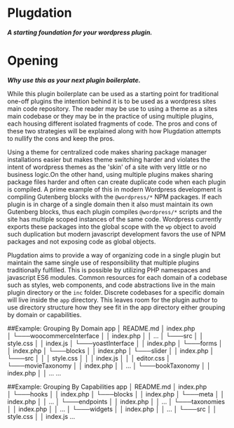 # Plugdation 
***A starting foundation for your wordpress plugin.*** 

# Opening
***Why use this as your next plugin boilerplate.*** 

While this plugin boilerplate can be used as a starting point for traditional one-off plugins the intention behind it is
to be used as a wordpress sites main code repository. The reader may be use to using a theme as a sites main codebase 
or they may be in the practice of using multiple plugins, each housing different isolated fragments of code. The pros 
and cons of these two strategies will be explained along with how Plugdation attempts to nullify the cons and keep the 
pros. 

Using a theme for centralized code makes sharing package manager installations easier but makes theme
switching harder and violates the intent of wordpress themes as the 'skin' of a site with very little or no business 
logic.On the other hand, using multiple plugins makes sharing package files harder and often can create duplicate code 
when each plugin is compiled. A prime example of this in modern Wordpress development is compiling Gutenberg blocks with 
the `@wordpress/*` NPM packages. If each plugin is in charge of a single domain then it also must maintain 
its own Gutenberg blocks, thus each plugin compiles `@wordpress/*` scripts and the site has multiple scoped instances 
of the same code. Wordpress currently exports these packages into the global scope with the `wp` object to avoid such 
duplication but modern javascript development favors the use of NPM packages and not exposing code as global objects. 

Plugdation aims to provide a way of organizing code in a single plugin but maintain the same single use of responsibility
that multiple plugins traditionally fulfilled. This is possible by utilizing PHP namespaces and javascript ES6 modules.
Common resources for each domain of a codebase such as styles, web components, and code abstractions live 
in the main plugin directory or the `inc` folder. Discrete codebases for a specific domain will live inside 
the `app` directory. This leaves room for the plugin author to use directory structure how they see fit in the app 
directory either grouping by domain or capabilities.

##Example: Grouping By Domain
    app
    │   README.md
    │   index.php    
    │
    └───woocommerceInterface
    │   │   index.php
    │   │   ...
    │   └───src
    │       │   style.css
    │       │   index.js
    │
    └───yoastInterface
    │   │   index.php
    │
    └───forms
    │   │   index.php
    │   └───blocks
    │       │   index.php
    │
    └───slider
    │   │   index.php
    │   └───src
    │       │       │   style.css
    │       │       │   index.js
    │       │       │   editor.css
    │
    └───movieTaxonomy
    │   │   index.php
    │   │   ...
    │ 
    └───bookTaxonomy
    │   │   index.php
    │   │   ...
    ...

##Example: Grouping By Capabilities
    app
    │   README.md
    │   index.php    
    │
    └───hooks
    │   │   index.php
    │
    └───blocks
    │   │   index.php
    │
    └───meta
    │   │   index.php
    │   │   ...
    │
    └───endpoints
    │   │   index.php
    │   │   ...
    │
    └───taxonomies
    │   │   index.php
    │   │   ...
    │
    └───widgets
    │   │   index.php
    │   │   ...
    │
    └───src
    │   │   style.css
    │   │   index.js
    ...
